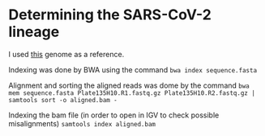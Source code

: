 # Determining the SARS-CoV-2 lineage

I used [this](https://www.ncbi.nlm.nih.gov/nuccore/NC_045512) genome as a reference.

Indexing was done by BWA using the command
`bwa index sequence.fasta`

Alignment and sorting the aligned reads was dome by the command
`bwa mem sequence.fasta Plate135H10.R1.fastq.gz Plate135H10.R2.fastq.gz | samtools sort -o aligned.bam -`

Indexing the bam file (in order to open in IGV to check possible misalignments)
`samtools index aligned.bam`
